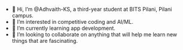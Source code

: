 - 👋 Hi, I’m @Adhvaith-KS, a third-year student at BITS Pilani, Pilani campus.
- 👀 I’m interested in competitive coding and AI/ML.
- 🌱 I’m currently learning app development. 
- 💞️ I’m looking to collaborate on anything that will help me learn new things that are fascinating.

<!---
Adhvaith-KS/Adhvaith-KS is a ✨ special ✨ repository because its `README.md` (this file) appears on your GitHub profile.
You can click the Preview link to take a look at your changes.
--->
